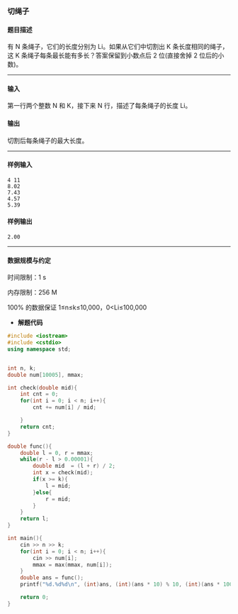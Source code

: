 ### 切绳子

#### 题目描述

 有 N 条绳子，它们的长度分别为 Li。如果从它们中切割出 K 条长度相同的绳子，这 K 条绳子每条最长能有多长？答案保留到小数点后 2 位(直接舍掉 2 位后的小数)。

------

#### 输入

 第一行两个整数 N 和 K，接下来 N 行，描述了每条绳子的长度 Li。

#### 输出

 切割后每条绳子的最大长度。

------

#### 样例输入

```
4 11
8.02
7.43
4.57
5.39
```

#### 样例输出

```
2.00
```

------

#### 数据规模与约定

 时间限制：1 s

 内存限制：256 M

 100% 的数据保证 1≤n≤k≤10,000，0<Li≤100,000

- **解题代码**

``` c++ 
#include <iostream>
#include <cstdio>
using namespace std;


int n, k;
double num[10005], mmax;

int check(double mid){
    int cnt = 0;
    for(int i = 0; i < n; i++){
        cnt += num[i] / mid;

    }
    return cnt;
}

double func(){
    double l = 0, r = mmax;
    while(r - l > 0.00001){
        double mid  = (l + r) / 2;
        int x = check(mid);
        if(x >= k){
            l = mid;
        }else{
            r = mid;
        }
    }
    return l;
}

int main(){
    cin >> n >> k;
    for(int i = 0; i < n; i++){
        cin >> num[i];
        mmax = max(mmax, num[i]);
    }
    double ans = func();
    printf("%d.%d%d\n", (int)ans, (int)(ans * 10) % 10, (int)(ans * 100) % 10);

    return 0;
}
```

